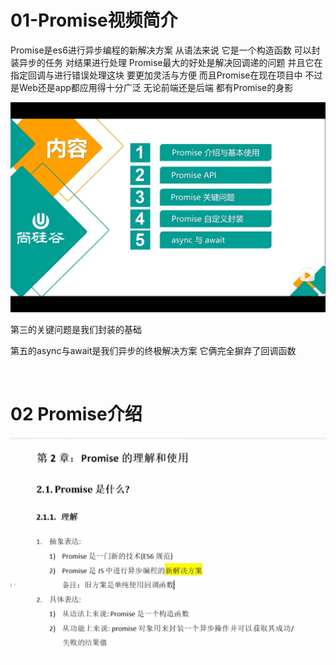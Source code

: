 # 01-Promise视频简介

Promise是es6进行异步编程的新解决方案 从语法来说 它是一个构造函数 可以封装异步的任务 对结果进行处理 Promise最大的好处是解决回调递的问题 并且它在指定回调与进行错误处理这块 要更加灵活与方便 而且Promise在现在项目中 不过是Web还是app都应用得十分广泛 无论前端还是后端 都有Promise的身影

![image-20221020002450192](Promise.assets/image-20221020002450192.png)

第三的关键问题是我们封装的基础

第五的async与await是我们异步的终极解决方案 它俩完全摒弃了回调函数

​	

# 02 Promise介绍

![image-20221020083022433](Promise.assets/image-20221020083022433.png)